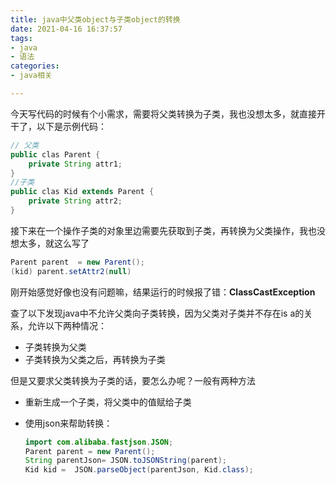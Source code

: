 ```yaml
---
title: java中父类object与子类object的转换
date: 2021-04-16 16:37:57
tags:
- java
- 语法
categories:
- java相关

---
```


今天写代码的时候有个小需求，需要将父类转换为子类，我也没想太多，就直接开干了，以下是示例代码：

```java
// 父类
public clas Parent {
    private String attr1;
}
//子类
public clas Kid extends Parent {
    private String attr2;
}
```
<!--more-->
接下来在一个操作子类的对象里边需要先获取到子类，再转换为父类操作，我也没想太多，就这么写了

```java
Parent parent  = new Parent();
(kid) parent.setAttr2(null)
````


刚开始感觉好像也没有问题嘛，结果运行的时候报了错：**ClassCastException**

查了以下发现java中不允许父类向子类转换，因为父类对子类并不存在is a的关系，允许以下两种情况：

* 子类转换为父类
* 子类转换为父类之后，再转换为子类

但是又要求父类转换为子类的话，要怎么办呢？一般有两种方法

* 重新生成一个子类，将父类中的值赋给子类
* 使用json来帮助转换：



    ```java
    import com.alibaba.fastjson.JSON;
    Parent parent = new Parent();
    String parentJson= JSON.toJSONString(parent);
    Kid kid =  JSON.parseObject(parentJson, Kid.class);
    ```
